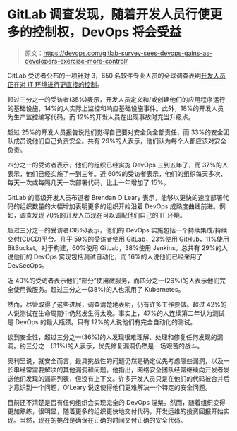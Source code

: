 # GitLab 调查发现，随着开发人员行使更多的控制权，DevOps 将会受益

> 原文：<https://devops.com/gitlab-survey-sees-devops-gains-as-developers-exercise-more-control/>

GitLab 受访者公布的一项针对 3，650 名软件专业人员的全球调查表明[开发人员正在对 IT 环境进行更直接的控制](https://www.globenewswire.com/news-release/2020/05/18/2034989/0/en/GitLab-s-Fourth-Annual-Global-DevSecOps-Survey-Reveals-Software-Development-Team-Roles-are-Changing.html)。

超过三分之一的受访者(35%)表示，开发人员定义和/或创建他们的应用程序运行的基础设施，14%的人实际上监控和响应基础设施事件。此外，18%的开发人员为生产监控编写代码，而 12%的开发人员在出现事故时充当升级点。

超过 25%的开发人员报告说他们觉得自己要对安全负全部责任，而 33%的安全团队成员说他们自己负责安全。共有 29%的人表示，他们认为每个人都应该对安全负责。

四分之一的受访者表示，他们的组织已经实施 DevOps 三到五年了，而 37%的人表示，他们已经实施了一到三年。近 60%的受访者表示，他们的组织每天多次、每天一次或每隔几天一次部署代码，比上一年增加了 15%。

GitLab 的高级开发人员布道者 Brendan O'Leary 表示，能够以更快的速度部署代码的组织数量的大幅增加表明更多的组织开始沿着 DevOps 成熟度曲线前进。例如，调查发现 70%的开发人员现在可以调配他们自己的 IT 环境。

超过三分之一的受访者(38%)表示，他们的 DevOps 实施包括一个持续集成/持续交付(CI/CD)平台。几乎 59%的受访者使用 GitLab，23%使用 GitHub，11%使用 BitBucket。对于构建，60%使用 GitLab，38%使用 Jenkins。总共有 29%的人说他们的 DevOps 实现包括测试自动化，而 16%的人说他们已经采用了 DevSecOps。

近 40%的受访者表示他们“部分”使用微服务，而四分之一(26%)的人表示他们完全使用微服务。超过三分之一(38%)的人也采用了 Kubernetes。

然而，尽管取得了这些进展，调查清楚地表明，仍有许多工作要做。超过 42%的人说测试在生命周期中仍然发生得太晚。事实上，47%的人连续第二年认为测试是 DevOps 的最大瓶颈。只有 12%的人说他们有完全自动化的测试。

谈到安全性，超过三分之一(36%)的人发现很难理解、处理和修复任何发现的漏洞。约三分之一(31%)的人表示，优先修复漏洞仍然是一场艰苦的战斗。

奥利里说，就安全而言，最具挑战性的问题仍然是确定优先考虑哪些漏洞，以及一长串经常需要解决的其他漏洞和问题。他指出，网络安全团队经常继续向开发者发送他们发现的漏洞列表，但没有上下文。许多开发人员只是在他们的代码被合并后才意识到一个问题，O'Leary 说这使得他们更难解决一个特定的安全问题。

目前还不清楚是否有任何组织会实现完全的 DevOps 涅槃。然而，随着组织变得更加熟练，很明显，随着更多的组织更快地交付代码，开发运维的投资回报开始实现。当然，现在的挑战是确保在正确的时间交付正确的安全代码。
